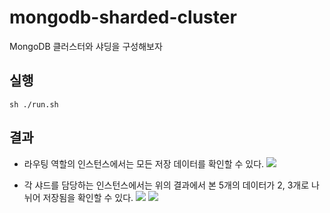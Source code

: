 # mongodb-sharded-cluster
MongoDB 클러스터와 샤딩을 구성해보자

## 실행
```
sh ./run.sh
```

## 결과

- 라우팅 역할의 인스턴스에서는 모든 저장 데이터를 확인할 수 있다.
![](https://github.com/ohksj77/mongodb-sharded-cluster/assets/89020004/ca991710-b8ab-4705-9471-4d84ff3aed2f)

- 각 샤드를 담당하는 인스턴스에서는 위의 결과에서 본 5개의 데이터가 2, 3개로 나뉘어 저장됨을 확인할 수 있다. 
![](https://github.com/ohksj77/mongodb-sharded-cluster/assets/89020004/d82866f5-383e-4b1c-a1dd-3377b9cab91b)
![](https://github.com/ohksj77/mongodb-sharded-cluster/assets/89020004/591a6b4a-eb24-47ab-8ada-148cd7d0a6c0)
